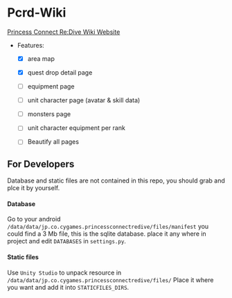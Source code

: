 # Pcrd-Wiki
[Princess Connect Re:Dive Wiki Website](http://pcrd.azurewebsites.net)

- Features:
  - [x] area map
  - [x] quest drop detail page
  - [ ] equipment page
  - [ ] unit character page (avatar & skill data)
  - [ ] monsters page
  - [ ] unit character equipment per rank
  - [ ] Beautify all pages
    
    
 ## For Developers
 
Database and static files are not contained in this repo, you should grab and plce it by yourself.

#### Database

Go to your android `/data/data/jp.co.cygames.princessconnectredive/files/manifest`
you could find a 3 Mb file, this is the sqlite database.
place it any where in project and edit `DATABASES` in `settings.py`.

#### Static files

Use `Unity Studio` to unpack resource in `/data/data/jp.co.cygames.princessconnectredive/files/`
Place it where you want and add it into `STATICFILES_DIRS`. 